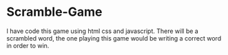 # Scramble-Game
I have code this game using html css and javascript. There will be a scrambled word, the one playing this game would be writing a correct word in order to win. 
